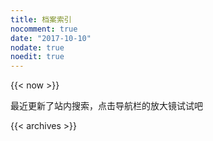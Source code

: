 ```yaml
---
title: 档案索引
nocomment: true
date: "2017-10-10"
nodate: true
noedit: true
---
```


{{< now >}}

最近更新了站内搜索，点击导航栏的放大镜试试吧


{{< archives >}}
